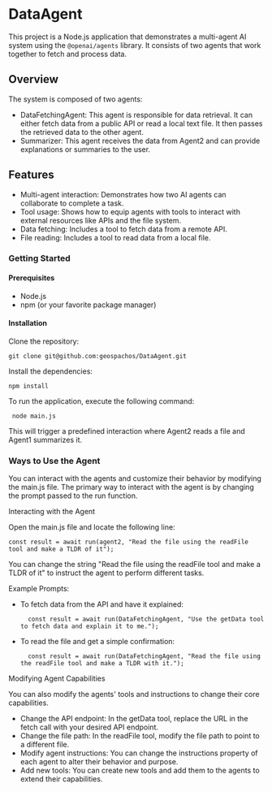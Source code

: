 <h1>DataAgent</h1>

  This project is a Node.js application that demonstrates a multi-agent AI system using the `@openai/agents`
  library. It consists of two agents that work together to fetch and process data.

  <h2>Overview</h2>

  The system is composed of two agents:

   * DataFetchingAgent: This agent is responsible for data retrieval. It can either fetch data from a public API or read a
     local text file. It then passes the retrieved data to the other agent.
   * Summarizer: This agent receives the data from Agent2 and can provide explanations or summaries to the user.

  <h2>Features</h2>

   * Multi-agent interaction: Demonstrates how two AI agents can collaborate to complete a task.
   * Tool usage: Shows how to equip agents with tools to interact with external resources like APIs and the
     file system.
   * Data fetching: Includes a tool to fetch data from a remote API.
   * File reading: Includes a tool to read data from a local file.

  <h3>Getting Started</h3>

  <h4>Prerequisites</h4>

   * Node.js
   * npm (or your favorite package manager)

  <h4>Installation</h4>

Clone the repository:

    git clone git@github.com:geospachos/DataAgent.git

Install the dependencies:

    npm install

   To run the application, execute the following command:

     node main.js

   This will trigger a predefined interaction where Agent2 reads a file and Agent1 summarizes it.

  <h3>Ways to Use the Agent</h3>

  You can interact with the agents and customize their behavior by modifying the main.js file. The primary
  way to interact with the agent is by changing the prompt passed to the run function.

  Interacting with the Agent

Open the main.js file and locate the following line:

    const result = await run(agent2, "Read the file using the readFile tool and make a TLDR of it");

You can change the string "Read the file using the readFile tool and make a TLDR of it" to instruct the
  agent to perform different tasks.

  Example Prompts:

* To fetch data from the API and have it explained:

        const result = await run(DataFetchingAgent, "Use the getData tool to fetch data and explain it to me.");
* To read the file and get a simple confirmation:

        const result = await run(DataFetchingAgent, "Read the file using the readFile tool and make a TLDR with it.");

Modifying Agent Capabilities

  You can also modify the agents' tools and instructions to change their core capabilities.

   * Change the API endpoint: In the getData tool, replace the URL in the fetch call with your desired API
     endpoint.
   * Change the file path: In the readFile tool, modify the file path to point to a different file.
   * Modify agent instructions: You can change the instructions property of each agent to alter their behavior
     and purpose.
   * Add new tools: You can create new tools and add them to the agents to extend their capabilities.